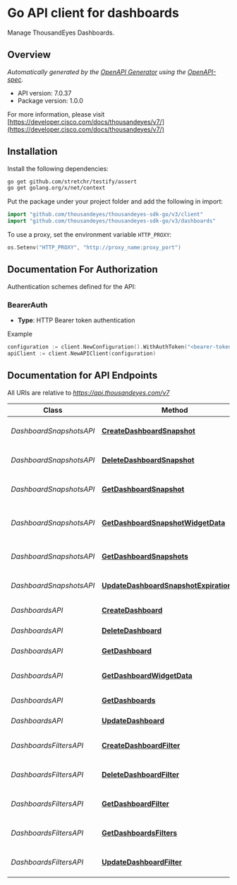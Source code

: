 # Go API client for dashboards

Manage ThousandEyes Dashboards.

## Overview
*Automatically generated by the [OpenAPI Generator](https://openapi-generator.tech) using the [OpenAPI-spec](https://www.openapis.org/).*

- API version: 7.0.37
- Package version: 1.0.0

For more information, please visit [https://developer.cisco.com/docs/thousandeyes/v7/](https://developer.cisco.com/docs/thousandeyes/v7/)

## Installation

Install the following dependencies:

```sh
go get github.com/stretchr/testify/assert
go get golang.org/x/net/context
```

Put the package under your project folder and add the following in import:

```go
import "github.com/thousandeyes/thousandeyes-sdk-go/v3/client"
import "github.com/thousandeyes/thousandeyes-sdk-go/v3/dashboards"
```

To use a proxy, set the environment variable `HTTP_PROXY`:

```go
os.Setenv("HTTP_PROXY", "http://proxy_name:proxy_port")
```

## Documentation For Authorization

Authentication schemes defined for the API:
### BearerAuth
- **Type**: HTTP Bearer token authentication

Example

```go
configuration := client.NewConfiguration().WithAuthToken("<bearer-token>")
apiClient := client.NewAPIClient(configuration)
```

## Documentation for API Endpoints

All URIs are relative to *https://api.thousandeyes.com/v7*

Class | Method | HTTP request | Description
------------ | ------------- | ------------- | -------------
*DashboardSnapshotsAPI* | [**CreateDashboardSnapshot**](docs/DashboardSnapshotsAPI.md#createdashboardsnapshot) | **Post** /dashboard-snapshots | Create dashboard snapshot
*DashboardSnapshotsAPI* | [**DeleteDashboardSnapshot**](docs/DashboardSnapshotsAPI.md#deletedashboardsnapshot) | **Delete** /dashboard-snapshots/{snapshotId} | Delete dashboard snapshot
*DashboardSnapshotsAPI* | [**GetDashboardSnapshot**](docs/DashboardSnapshotsAPI.md#getdashboardsnapshot) | **Get** /dashboard-snapshots/{snapshotId} | Retrieve dashboard snapshot
*DashboardSnapshotsAPI* | [**GetDashboardSnapshotWidgetData**](docs/DashboardSnapshotsAPI.md#getdashboardsnapshotwidgetdata) | **Get** /dashboard-snapshots/{snapshotId}/widgets/{widgetId} | Retrieve dashboard snapshot data
*DashboardSnapshotsAPI* | [**GetDashboardSnapshots**](docs/DashboardSnapshotsAPI.md#getdashboardsnapshots) | **Get** /dashboard-snapshots | List dashboard snapshots
*DashboardSnapshotsAPI* | [**UpdateDashboardSnapshotExpirationDate**](docs/DashboardSnapshotsAPI.md#updatedashboardsnapshotexpirationdate) | **Patch** /dashboard-snapshots/{snapshotId} | Update snapshot expiration
*DashboardsAPI* | [**CreateDashboard**](docs/DashboardsAPI.md#createdashboard) | **Post** /dashboards | Create dashboard
*DashboardsAPI* | [**DeleteDashboard**](docs/DashboardsAPI.md#deletedashboard) | **Delete** /dashboards/{dashboardId} | Delete dashboard
*DashboardsAPI* | [**GetDashboard**](docs/DashboardsAPI.md#getdashboard) | **Get** /dashboards/{dashboardId} | Retrieve dashboard
*DashboardsAPI* | [**GetDashboardWidgetData**](docs/DashboardsAPI.md#getdashboardwidgetdata) | **Get** /dashboards/{dashboardId}/widgets/{widgetId} | Retrieve dashboard widget data
*DashboardsAPI* | [**GetDashboards**](docs/DashboardsAPI.md#getdashboards) | **Get** /dashboards | List dashboards
*DashboardsAPI* | [**UpdateDashboard**](docs/DashboardsAPI.md#updatedashboard) | **Put** /dashboards/{dashboardId} | Update dashboard
*DashboardsFiltersAPI* | [**CreateDashboardFilter**](docs/DashboardsFiltersAPI.md#createdashboardfilter) | **Post** /dashboards/filters | Create dashboard filter
*DashboardsFiltersAPI* | [**DeleteDashboardFilter**](docs/DashboardsFiltersAPI.md#deletedashboardfilter) | **Delete** /dashboards/filters/{id} | Delete dashboard filter
*DashboardsFiltersAPI* | [**GetDashboardFilter**](docs/DashboardsFiltersAPI.md#getdashboardfilter) | **Get** /dashboards/filters/{id} | Get dashboard filter
*DashboardsFiltersAPI* | [**GetDashboardsFilters**](docs/DashboardsFiltersAPI.md#getdashboardsfilters) | **Get** /dashboards/filters | List dashboard filters
*DashboardsFiltersAPI* | [**UpdateDashboardFilter**](docs/DashboardsFiltersAPI.md#updatedashboardfilter) | **Put** /dashboards/filters/{id} | Update dashboard filter

